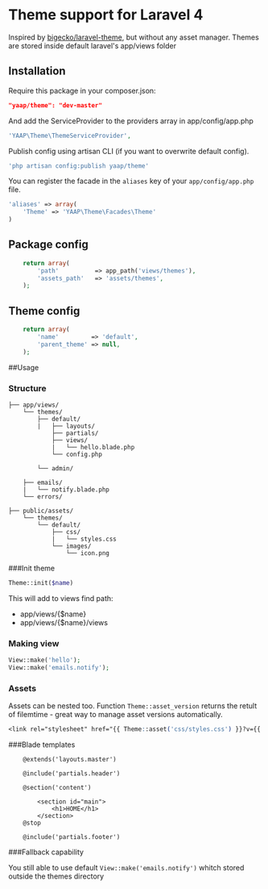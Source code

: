# Theme support for Laravel 4

Inspired by [bigecko/laravel-theme](https://github.com/harryxu/laravel-theme), but without any asset manager.
Themes are stored inside default laravel's app/views folder

## Installation
Require this package in your composer.json:

~~~json
"yaap/theme": "dev-master"
~~~

And add the ServiceProvider to the providers array in app/config/app.php

~~~php
'YAAP\Theme\ThemeServiceProvider',
~~~

Publish config using artisan CLI (if you want to overwrite default config).

~~~bash
'php artisan config:publish yaap/theme'
~~~

You can register the facade in the `aliases` key of your `app/config/app.php` file.

~~~php
'aliases' => array(
    'Theme' => 'YAAP\Theme\Facades\Theme'
)
~~~


## Package config

~~~php
	return array(
        'path'          => app_path('views/themes'),
        'assets_path'   => 'assets/themes',
    );
~~~


## Theme config

~~~php
	return array(
        'name'         => 'default',
        'parent_theme' => null,
    );
~~~



##Usage

### Structure

```
├── app/views/
    └── themes/
        ├── default/
        |   ├── layouts/
            ├── partials/
            ├── views/
	        |   └── hello.blade.php
	        └── config.php

        └── admin/

    ├── emails/
    |   └── notify.blade.php
    └── errors/

├── public/assets/
    └── themes/
		└── default/
			├── css/
			|	└── styles.css
			└──	images/
                └── icon.png
```

###Init theme

~~~php
Theme::init($name)
~~~

This will add to views find path:
* app/views/{$name}
* app/views/{$name}/views

### Making view

~~~php
View::make('hello');
View::make('emails.notify');
~~~

### Assets
Assets can be nested too.
Function `Theme::asset_version` returns the retult of filemtime - great way to manage asset versions automatically.

~~~css
<link rel="stylesheet" href="{{ Theme::asset('css/styles.css') }}?v={{ Theme::asset_version('css/styles.css') }}"/>
~~~


###Blade templates

```
	@extends('layouts.master')

	@include('partials.header')

	@section('content')

	    <section id="main">
	        <h1>HOME</h1>
	    </section>
	@stop

	@include('partials.footer')

```

###Fallback capability

You still able to use default `View::make('emails.notify')` whitch stored outside the themes directory
